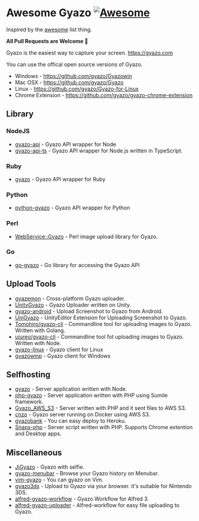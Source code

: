 # Awesome Gyazo [![Awesome](https://cdn.rawgit.com/sindresorhus/awesome/d7305f38d29fed78fa85652e3a63e154dd8e8829/media/badge.svg)](https://github.com/sindresorhus/awesome)

Inspired by the [awesome](https://github.com/sindresorhus/awesome) list thing.

**All Pull Requests are Welcome :tada:**

Gyazo is the easiest way to capture your screen.  https://gyazo.com

You can use the offical open source versions of Gyazo.

- Windows - https://github.com/gyazo/Gyazowin
- Mac OSX -  https://github.com/gyazo/Gyazo
- Linux - https://github.com/gyazo/Gyazo-for-Linux
- Chrome Extension - https://github.com/gyazo/gyazo-chrome-extension

## Library

### NodeJS

- [gyazo-api](https://www.npmjs.com/package/gyazo-api) - Gyazo API wrapper for Node
- [gyazo-api-ts](https://www.npmjs.com/package/gyazo-api-ts) - Gyazo API wrapper for Node.js written in TypeScript.

### Ruby
- [gyazo](https://rubygems.org/gems/gyazo/) - Gyazo API wrapper for Ruby

### Python

- [python-gyazo](https://github.com/ymyzk/python-gyazo) - Gyazo API wrapper for Python

### Perl

- [WebService::Gyazo](https://github.com/maximusfox/WebService--Gyazo) - Perl image upload library for Gyazo.

### Go

- [go-gyazo](https://github.com/Tomohiro/go-gyazo) - Go library for accessing the Gyazo API

## Upload Tools

- [gyazemon](https://github.com/hata6502/gyazemon) - Cross-platform Gyazo uploader.
- [UnityGyazo](https://github.com/cignoir/UnityGyazo) - Gyazo Uploader written on Unity.
- [gyazo-android](https://github.com/tnj/gyazo-android) - Upload Screenshot to Gyazo from Android.
- [UniGyazo](https://github.com/hidakas/UniGyazo) - UnityEditor Extension for Uploading Screenshot to Gyazo.
- [Tomohiro/gyazo-cli](https://github.com/Tomohiro/gyazo-cli) - Commandline tool for uploading images to Gyazo. Written with Golang.
- [uiureo/gyazo-cli](https://github.com/uiureo/gyazo-cli) - Commandline tool fot uploading images to Gyazo. Written with Node.
- [gyazo-linux](https://github.com/egrajeda/gyazo-linux) - Gyazo client for Linux
- [gyazowinp](https://github.com/tyoro/Gyazowinp) - Gyazo client for Windows

## Selfhosting

- [gyazo](https://www.npmjs.com/package/gyazo) - Server application written with Node.
- [php-gyazo](https://github.com/yuya-takeyama/php-gyazo) - Server application written with PHP using Sumile framework.
- [Gyazo_AWS_S3](https://github.com/korjik/Gyazo_AWS_S3) - Server written with PHP and it sent files to AWS S3.
- [cnzo](https://github.com/cnosuke/cnzo) - Gyazo server running on Docker using AWS S3.
- [gyazobank](https://github.com/riaf/gyazobank) - You can easy deploy to Heroku.
- [Snaps-php](https://github.com/1Conan/Snaps-php) - Server script written with PHP. Supports Chrome extention and Desktop apps.

## Miscellaneous

- [JiGyazo](https://github.com/uiureo/JiGyazo) - Gyazo with selfie.
- [gyazo-menubar](https://github.com/pastak/gyazo-menubar) - Browse your Gyazo history on Menubar.
- [vim-gyazo](https://github.com/osyo-manga/vim-gyazo) - You can gyazo on Vim.
- [gyazo3ds](http://gyazo3ds.herokuapp.com/) - Upload to Gyazo via your browser. it's suitable for Nintendo 3DS.
- [alfred-gyazo-workflow](https://github.com/nukosuke/alfred-gyazo-workflow) - Gyazo Workflow for Alfred 3.
- [alfred-gyazo-uploader](https://github.com/kawamataryo/alfred-gyazo-uploader) - Alfred-workflow for easy file uploading to Gyazo.
